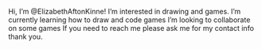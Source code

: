 Hi, I’m @ElizabethAftonKinne!
I’m interested in drawing and games.
I’m currently learning how to draw and code games
I’m looking to collaborate on some games 
If you need to reach me please ask me for my contact info thank you.

<!---
ElizabethAftonKinne/ElizabethAftonKinne is a ✨ special ✨ repository because its `README.md` (this file) appears on your GitHub profile.
You can click the Preview link to take a look at your changes.
--->
